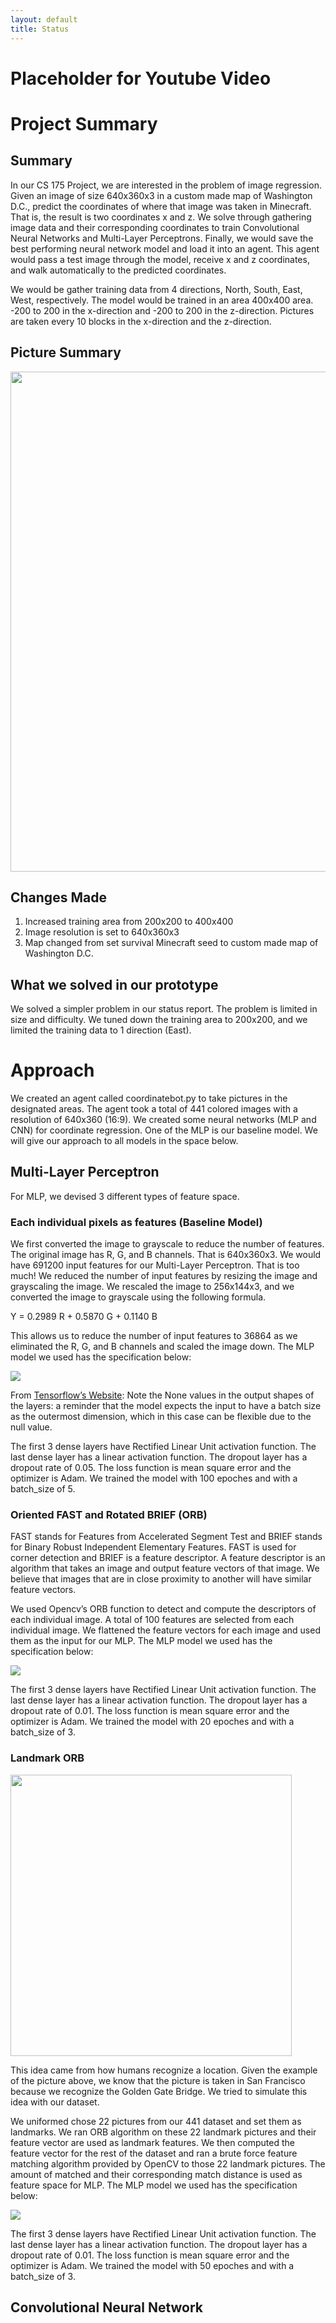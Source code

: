 ```yaml
---
layout: default
title: Status
---
```



# Placeholder for Youtube Video

# Project Summary

## Summary

In our CS 175 Project, we are interested in the problem of image regression. Given an image of size 640x360x3 in a custom made map of Washington D.C., predict the coordinates of where that image was taken in Minecraft. That is, the result is two coordinates x and z. We solve through gathering image data and their corresponding coordinates to train Convolutional Neural Networks and Multi-Layer Perceptrons. Finally, we would save the best performing neural network model and load it into an agent. This agent would pass a test image through the model, receive x and z coordinates, and walk automatically to the predicted coordinates. 

We would be gather training data from 4 directions, North, South, East, West, respectively. The model would be trained in an area 400x400 area. -200 to 200 in the x-direction and -200 to 200 in the z-direction. Pictures are taken every 10 blocks in the x-direction and the z-direction.

## Picture Summary
<img src="https://raw.githubusercontent.com/alaister123/Geolocator/main/docs/img/high_level.png" width="800" />

## Changes Made

1.	Increased training area from 200x200 to 400x400
2.	Image resolution is set to 640x360x3
3.	Map changed from set survival Minecraft seed to custom made map of Washington D.C.



## What we solved in our prototype

We solved a simpler problem in our status report. The problem is limited in size and difficulty. We tuned down the training area to 200x200, and we limited the training data to 1 direction (East). 

# Approach

We created an agent called coordinatebot.py to take pictures in the designated areas. The agent took a total of 441 colored images with a resolution of 640x360 (16:9). We created some neural networks (MLP and CNN) for coordinate regression. One of the MLP is our baseline model. We will give our approach to all models in the space below.

## Multi-Layer Perceptron 

For MLP, we devised 3 different types of feature space.

### Each individual pixels as features (Baseline Model)

We first converted the image to grayscale to reduce the number of features. The original image has R, G, and B channels. That is 640x360x3. We would have 691200 input features for our Multi-Layer Perceptron. That is too much! We reduced the number of input features by resizing the image and grayscaling the image. We rescaled the image to 256x144x3, and we converted the image to grayscale using the following formula. 

Y = 0.2989 R + 0.5870 G + 0.1140 B

This allows us to reduce the number of input features to 36864 as we eliminated the R, G, and B channels and scaled the image down. The MLP model we used has the specification below:

<img src="https://raw.githubusercontent.com/alaister123/Geolocator/main/docs/img/mlp_pixel.PNG" />

From [Tensorflow’s Website](https://www.tensorflow.org/js/guide/models_and_layers): Note the None values in the output shapes of the layers: a reminder that the model expects the input to have a batch size as the outermost dimension, which in this case can be flexible due to the null value.

The first 3 dense layers have Rectified Linear Unit activation function. The last dense layer has a linear activation function. The dropout layer has a dropout rate of 0.05. The loss function is mean square error and the optimizer is Adam. We trained the model with 100 epoches and with a batch_size of 5.


### Oriented FAST and Rotated BRIEF (ORB)

FAST stands for Features from Accelerated Segment Test and BRIEF stands for Binary Robust Independent Elementary Features. FAST is used for corner detection and BRIEF is a feature descriptor. A feature descriptor is an algorithm that takes an image and output feature vectors of that image. We believe that images that are in close proximity to another will have similar feature vectors.

We used Opencv’s ORB function to detect and compute the descriptors of each individual image. A total of 100 features are selected from each individual image. We flattened the feature vectors for each image and used them as the input for our MLP. The MLP model we used has the specification below:

<img src="https://raw.githubusercontent.com/alaister123/Geolocator/main/docs/img/mlp_orb.PNG" />

The first 3 dense layers have Rectified Linear Unit activation function. The last dense layer has a linear activation function. The dropout layer has a dropout rate of 0.01. The loss function is mean square error and the optimizer is Adam. We trained the model with 20 epoches and with a batch_size of 3.

### Landmark ORB

<img src="https://raw.githubusercontent.com/alaister123/Geolocator/main/docs/img/ggb.jpg" width='450'/>

This idea came from how humans recognize a location. Given the example of the picture above, we know that the picture is taken in San Francisco because we recognize the Golden Gate Bridge. We tried to simulate this idea with our dataset.

We uniformed chose 22 pictures from our 441 dataset and set them as landmarks. We ran ORB algorithm on these 22 landmark pictures and their feature vector are used as landmark features. We then computed the feature vector for the rest of the dataset and ran a brute force feature matching algorithm provided by OpenCV to those 22 landmark pictures. The amount of matched and their corresponding match distance is used as feature space for MLP. The MLP model we used has the specification below:

<img src="https://raw.githubusercontent.com/alaister123/Geolocator/main/docs/img/mlp_landmark.PNG" />

The first 3 dense layers have Rectified Linear Unit activation function. The last dense layer has a linear activation function. The dropout layer has a dropout rate of 0.01. The loss function is mean square error and the optimizer is Adam. We trained the model with 50 epoches and with a batch_size of 3.

## Convolutional Neural Network